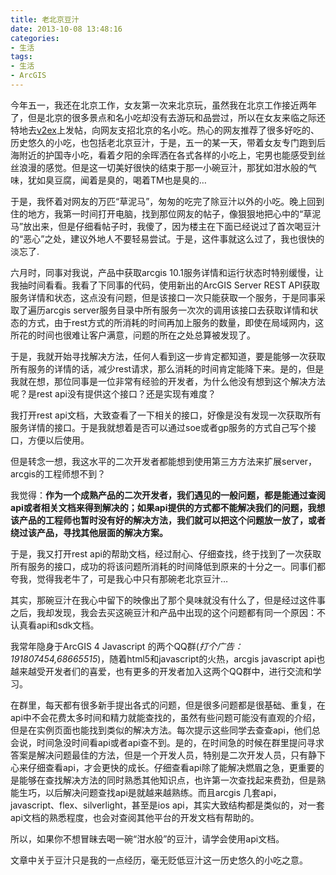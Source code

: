```yaml
---
title: 老北京豆汁
date: 2013-10-08 13:48:16
categories:
- 生活
tags:
- 生活
- ArcGIS
---
```


今年五一，我还在北京工作，女友第一次来北京玩，虽然我在北京工作接近两年了，但是北京的很多景点和名小吃却没有去游玩和品尝过，所以在女友来临之际还特地去[v2ex](http://v2ex.com/ "v2ex")上发帖，向网友支招北京的名小吃。热心的网友推荐了很多好吃的、历史悠久的小吃，也包括老北京豆汁，于是，五一的某一天，带着女友专门跑到后海附近的护国寺小吃，看着夕阳的余晖洒在各式各样的小吃上，宅男也能感受到丝丝浪漫的感觉。但是这一切美好很快的结束于那一小碗豆汁，那犹如泔水般的气味，犹如臭豆腐，闻着是臭的，喝着TM也是臭的…

<!-- more -->

于是，我怀着对网友的万匹“草泥马”，匆匆的吃完了除豆汁以外的小吃。晚上回到住的地方，我第一时间打开电脑，找到那位网友的帖子，像狠狠地把心中的“草泥马”放出来，但是仔细看帖子时，我傻了，因为楼主在下面已经说过了首次喝豆汁的“恶心”之处，建议外地人不要轻易尝试。于是，这件事就这么过了，我也很快的淡忘了. 

六月时，同事对我说，产品中获取arcgis 10.1服务详情和运行状态时特别缓慢，让我抽时间看看。我看了下同事的代码，使用新出的ArcGIS Server REST API获取服务详情和状态，这点没有问题，但是该接口一次只能获取一个服务，于是同事采取了遍历arcgis server服务目录中所有服务一次次的调用该接口去获取详情和状态的方式，由于rest方式的所消耗的时间再加上服务的数量，即使在局域网内，这所花的时间也很难让客户满意，问题的所在之处总算被发现了。 

于是，我就开始寻找解决方法，任何人看到这一步肯定都知道，要是能够一次获取所有服务的详情的话，减少rest请求，那么消耗的时间肯定能降下来。是的，但是我就在想，那位同事是一位非常有经验的开发者，为什么他没有想到这个解决方法呢？是rest api没有提供这个接口？还是实现有难度？ 

我打开rest api文档，大致查看了一下相关的接口，好像是没有发现一次获取所有服务详情的接口。于是我就想着是否可以通过soe或者gp服务的方式自己写个接口，方便以后使用。 

但是转念一想，我这水平的二次开发者都能想到使用第三方方法来扩展server，arcgis的工程师想不到？ 

我觉得：**作为一个成熟产品的二次开发者，我们遇见的一般问题，都是能通过查阅api或者相关文档来得到解决的；如果api提供的方式都不能解决我们的问题，我想该产品的工程师也暂时没有好的解决方法，我们就可以把这个问题放一放了，或者绕过该产品，寻找其他层面的解决方案。** 

于是，我又打开rest api的帮助文档，经过耐心、仔细查找，终于找到了一次获取所有服务的接口，成功的将该问题所消耗的时间降低到原来的十分之一。同事们都夸我，觉得我老牛了，可是我心中只有那碗老北京豆汁… 

其实，那碗豆汁在我心中留下的映像出了那个臭味就没有什么了，但是经过这件事之后，我却发现，我会去买这碗豆汁和产品中出现的这个问题都有同一个原因：不认真看api和sdk文档。 

我常年隐身于ArcGIS 4 Javascript 的两个QQ群(_打个广告：191807454,68665515_)，随着html5和javascript的火热，arcgis javascript api也越来越受开发者们的喜爱，也有更多的开发者加入这两个QQ群中，进行交流和学习。 

在群里，每天都有很多新手提出各式的问题，但是很多问题都是很基础、重复，在api中不会花费太多时间和精力就能查找的，虽然有些问题可能没有直观的介绍，但是在实例页面也能找到类似的解决方法。每次提示这些同学去查查api，他们总会说，时间急没时间看api或者api查不到。是的，在时间急的时候在群里提问寻求答案是解决问题最佳的方法，但是一个开发人员，特别是二次开发人员，只有静下心来仔细查看api，才会更快的成长。仔细查看api除了能解决燃眉之急，更重要的是能够在查找解决方法的同时熟悉其他知识点，也许第一次查找起来费劲，但是熟能生巧，以后解决问题查找api是就越来越熟练。而且arcgis 几套api，javascript、flex、silverlight，甚至是ios api，其实大致结构都是类似的，对一套api文档的熟悉程度，也会对查阅其他平台的开发文档有帮助的。 

所以，如果你不想冒昧去喝一碗“泔水般”的豆汁，请学会使用api文档。 

文章中关于豆汁只是我的一点经历，毫无贬低豆汁这一历史悠久的小吃之意。